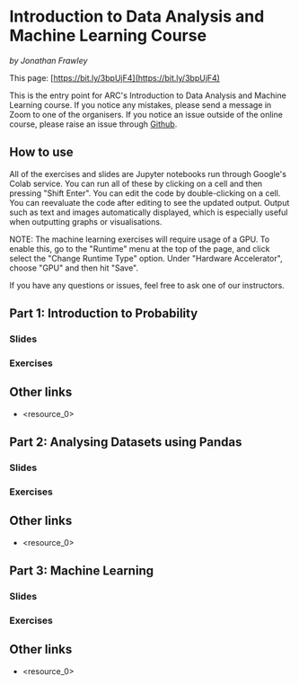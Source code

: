 # Introduction to Data Analysis and Machine Learning Course
*by Jonathan Frawley*

This page: [https://bit.ly/3bpUjF4](https://bit.ly/3bpUjF4)

This is the entry point for ARC's Introduction to Data Analysis and Machine Learning course.
If you notice any mistakes, please send a message in Zoom to one of the organisers.
If you notice an issue outside of the online course, please raise an issue through [Github](https://github.com/jonathanfrawley/data_analysis_and_machine_learning_course).

## How to use
All of the exercises and slides are Jupyter notebooks run through Google's Colab service.
You can run all of these by clicking on a cell and then pressing "Shift Enter".
You can edit the code by double-clicking on a cell.
You can reevaluate the code after editing to see the updated output.
Output such as text and images automatically displayed, which is especially useful when outputting graphs or visualisations.

NOTE: The machine learning exercises will require usage of a GPU. To enable this, go to the "Runtime" menu at the top of the page, and click select the "Change Runtime Type" option. Under "Hardware Accelerator", choose "GPU" and then hit "Save". 

If you have any questions or issues, feel free to ask one of our instructors.

## Part 1: Introduction to Probability
### Slides
<link to slide_0>
 
### Exercises
<link to exercise_0>

## Other links
 - <resource_0>
 



## Part 2: Analysing Datasets using Pandas
### Slides
<link to slide_0>
 
### Exercises
<link to exercise_0>

## Other links
 - <resource_0>


## Part 3: Machine Learning
### Slides
<link to slide_0>
 
### Exercises
<link to exercise_0>

## Other links
 - <resource_0>
